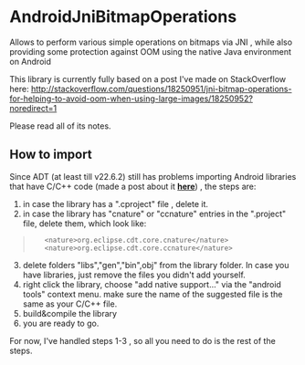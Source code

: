 AndroidJniBitmapOperations
==========================

Allows to perform various simple operations on bitmaps via JNI , while also providing some protection against OOM using the native Java environment on Android

This library is currently fully based on a post I've made on StackOverflow here:
http://stackoverflow.com/questions/18250951/jni-bitmap-operations-for-helping-to-avoid-oom-when-using-large-images/18250952?noredirect=1

Please read all of its notes.

How to import
-------------
Since ADT (at least till v22.6.2) still has problems importing Android libraries that have C/C++ code (made a post about it [**here**][1]) , the steps are:

 1. in case the library has a ".cproject" file , delete it. 
 2. in case the library has "cnature" or "ccnature" entries in the ".project" file, delete them, which look like:

 >  	  <nature>org.eclipse.cdt.core.cnature</nature>
 >  	  <nature>org.eclipse.cdt.core.ccnature</nature>

 3. delete folders "libs","gen","bin",obj" from the library folder. In case you have libraries, just remove the files you didn't add yourself.
 4. right click the library, choose "add native support..." via the "android tools" context menu. make sure the name of the suggested file is the same as your C/C++ file.
 5. build&compile the library
 6. you are ready to go.
 
For now, I've handled steps 1-3 , so all you need to do is the rest of the steps.


  [1]: http://stackoverflow.com/questions/22263253/how-to-correctly-import-an-android-library-with-jni-code/22956790?noredirect=1#comment35057887_22956790